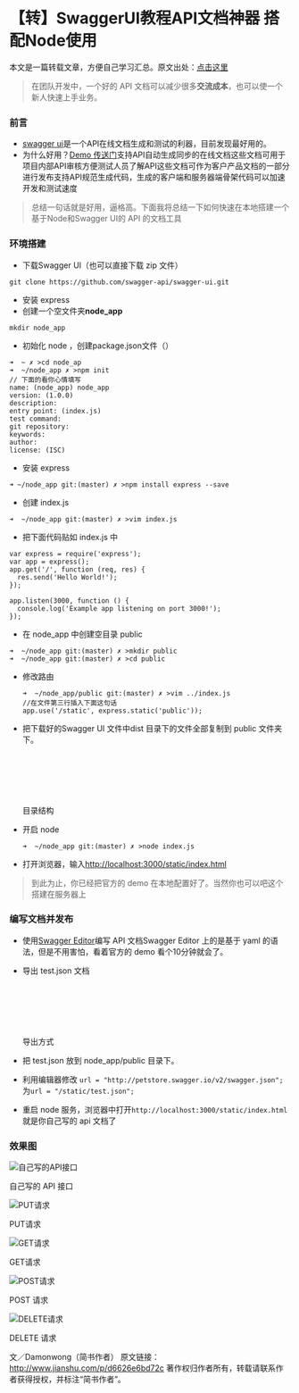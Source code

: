 # 【转】SwaggerUI教程API文档神器 搭配Node使用

本文是一篇转载文章，方便自己学习汇总。原文出处：[点击这里](http://www.jianshu.com/p/d6626e6bd72c)

> 在团队开发中，一个好的 API 文档可以减少很多**交流成本**，也可以使一个新人快速上手业务。

### 前言

- [swagger ui](https://github.com/swagger-api/swagger-ui)是一个API在线文档生成和测试的利器，目前发现最好用的。
- 为什么好用？[Demo 传送门](http://petstore.swagger.io/)支持API自动生成同步的在线文档这些文档可用于项目内部API审核方便测试人员了解API这些文档可作为客户产品文档的一部分进行发布支持API规范生成代码，生成的客户端和服务器端骨架代码可以加速开发和测试速度

> 总结一句话就是好用，逼格高。下面我将总结一下如何快速在本地搭建一个基于Node和Swagger UI的 API 的文档工具

### 环境搭建

- 下载Swagger UI（也可以直接下载 zip 文件）

```
git clone https://github.com/swagger-api/swagger-ui.git
```

- 安装 express
- 创建一个空文件夹**node_app**

```
mkdir node_app
```

- 初始化 node ，创建package.json文件（）

```
➜  ~ ✗ >cd node_ap
➜  ~/node_app ✗ >npm init
// 下面的看你心情填写
name: (node_app) node_app
version: (1.0.0)
description:
entry point: (index.js)
test command:
git repository:
keywords:
author:
license: (ISC)
```

- 安装 express

```
➜ ~/node_app git:(master) ✗ >npm install express --save
```

- 创建 index.js

```
➜  ~/node_app git:(master) ✗ >vim index.js
```

- 把下面代码贴如 index.js 中

```
var express = require('express');
var app = express();
app.get('/', function (req, res) {
  res.send('Hello World!');
});

app.listen(3000, function () {
  console.log('Example app listening on port 3000!');
});
```

- 在 node_app 中创建空目录 public

```
➜  ~/node_app git:(master) ✗ >mkdir public
➜  ~/node_app git:(master) ✗ >cd public
```

- 修改路由

  ```
  ➜  ~/node_app/public git:(master) ✗ >vim ../index.js
  //在文件第三行插入下面这句话
  app.use('/static', express.static('public'));
  ```

- 把下载好的Swagger UI 文件中dist 目录下的文件全部复制到 public 文件夹下。

  ​

  ​

  ​

  目录结构

- 开启 node

  ```
  ➜  ~/node_app git:(master) ✗ >node index.js
  ```

- 打开浏览器，输入[http://localhost:3000/static/index.html](http://localhost:3000/static/index.html)

> 到此为止，你已经把官方的 demo 在本地配置好了。当然你也可以吧这个搭建在服务器上

### 编写文档并发布

- 使用[Swagger Editor](http://editor.swagger.io/#/)编写 API 文档Swagger Editor 上的是基于 yaml 的语法，但是不用害怕，看着官方的 demo 看个10分钟就会了。

- 导出 test.json 文档

  ​

  ​

  ​

  导出方式

- 把 test.json 放到 node_app/public 目录下。

- 利用编辑器修改 `url = "http://petstore.swagger.io/v2/swagger.json";`为`url = "/static/test.json";`

- 重启 node 服务，浏览器中打开`http://localhost:3000/static/index.html`就是你自己写的 api 文档了

### 效果图



![自己写的API接口](http://upload-images.jianshu.io/upload_images/437742-92baa4445c830155.png?imageMogr2/auto-orient/strip%7CimageView2/2/w/1240)



自己写的 API 接口

![PUT请求](http://upload-images.jianshu.io/upload_images/437742-53b4db379370461a.png?imageMogr2/auto-orient/strip%7CimageView2/2/w/1240)

PUT请求

![GET请求](http://upload-images.jianshu.io/upload_images/437742-bb4e7ae6e6a563fe.png?imageMogr2/auto-orient/strip%7CimageView2/2/w/1240)

GET请求

![POST请求](http://upload-images.jianshu.io/upload_images/437742-f08de28bb61398e0.png?imageMogr2/auto-orient/strip%7CimageView2/2/w/1240)

POST 请求

![DELETE请求](http://upload-images.jianshu.io/upload_images/437742-7a921345c183f095.png?imageMogr2/auto-orient/strip%7CimageView2/2/w/1240)

DELETE 请求

文／Damonwong（简书作者）
原文链接：http://www.jianshu.com/p/d6626e6bd72c
著作权归作者所有，转载请联系作者获得授权，并标注“简书作者”。

